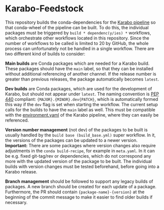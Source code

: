 # Karabo-Feedstock

This repository builds the conda-dependencies for the [Karabo pipeline](https://github.com/i4Ds/Karabo-Pipeline) so that conda-wheel of the pipeline can be built. To do this, the individual packages must be triggered by `build * dependenc(y/ies) *` workflows, which orchestrate other workflows located in this repository. Since the number of workflows to be called is limited to 20 by GitHub, the whole process can unfortunately not be handled in a single workflow. There are two different kind of builds to consider:

**Main builds** are Conda packages which are needed for a Karabo build. These packages should have the `main` label, so that they can be installed without additional referencing of another channel. If the release number is greater than previous releases, the package automatically becomes `latest`.

**Dev builds** are Conda packages, which are used for the development of Karabo, but should not appear under `latest`. The naming convention is [PEP 440](https://peps.python.org/pep-0440/) compliant: `{MAJOR}.{MINOR}.dev{PATCH}`, which is automatically formed this way if the `dev` flag is set when starting the workflow. The current setup calls for the builds to have the `main` label as well. This must be compatible with the [environment.yaml](https://github.com/i4Ds/Karabo-Pipeline/blob/main/environment.yaml) of the Karabo pipeline, where they can easily be referenced.

**Version number management** (not dev) of the packages to be built is usually handled by the `build base (build_base.yml)` super workflow. In it, the versions of the packages can be updated to a newer version. **Important:** There are some packages where version changes also require adjustments in the `conda build-recipe`, for example in `meta.yaml`. In it can be e.g. fixed git-tag/rev or dependencies, which do not correspond any more with the updated version of the package to be built. The individual builds with version changes must be tested beforehand, before going into a Karabo release.

**Branch management** should be followed to support any legacy builds of packages. A new branch should be created for each update of a package. Furthermore, the PR should contain `{package-name}-{version}` at the beginning of the commit message to make it easier to find older builds if necessary.
